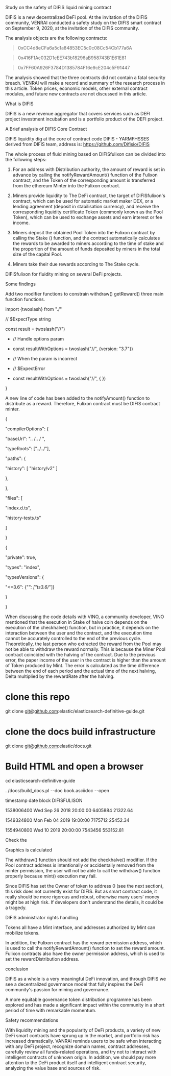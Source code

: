 Study on the safety of DIFIS liquid mining contract



DIFIS is a new decentralized DeFi pool. At the invitation of the DIFIS community, VENRAI conducted a safety study on the DIFIS smart contract on September 9, 2020, at the invitation of the DIFIS community.

The analysis objects are the following contracts:

> 0xCC4d8eCFa6a5c1a84853EC5c0c08Cc54Cb177a6A

> 0x416F1Ac032D1eEE743b18296aB958743B1E61E81

> 0x7FF60A926F3784D1385784F16e9cE204c5F91447



The analysis showed that the three contracts did not contain a fatal security breach. VENRAI will make a record and summary of the research process in this article. Token prices, economic models, other external contract modules, and future new contracts are not discussed in this article.



What is DIFIS

DIFIS is a new revenue aggregator that covers services such as DEFI project investment incubation and is a portfolio product of the DEFI project.



A Brief analysis of DIFIS Core Contract

DIFIS liquidity dig at the core of contract code DIFIS - YARMFHSSES derived from DIFIS team, address is: https://github.com/Difisio/DIFIS

The whole process of fluid mining based on DIFISfulixon can be divided into the following steps:

1. For an address with Distribution authority, the amount of reward is set in advance by calling the notifyRewardAmount() function of the Fulixon contract, and the Token of the corresponding amount is transferred from the ethereum Minter into the Fulixon contract.

2. Miners provide liquidity to The DeFi contract, the target of DIFISfulixon's contract, which can be used for automatic market maker DEX, or a lending agreement (deposit in stabilisation currency), and receive the corresponding liquidity certificate Token (commonly known as the Pool Token), which can be used to exchange assets and earn interest or fee income.

3. Miners deposit the obtained Pool Token into the Fulixon contract by calling the Stake () function, and the contract automatically calculates the rewards to be awarded to miners according to the time of stake and the proportion of the amount of funds deposited by miners in the total size of the capital Pool.

4. Miners take their due rewards according to The Stake cycle.

DIFISfulixon for fluidity mining on several DeFi projects.



Some findings



Add two modifier functions to constrain withdraw() getReward() three main function functions.

import {twoslash} from "./"



// $ExpectType string

const result = twoslash("//")



+ // Handle options param

+ const resultWithOptions = twoslash("//", {version: "3.7"})

+ // When the param is incorrect

+ // $ExpectError

+ const resultWithOptions = twoslash("//", { })



}

A new line of code has been added to the notifyAmount() function to distribute as a reward. Therefore, Fulixon contract must be DIFIS contract minter.





{

"compilerOptions": {

"baseUrl": ".. /.. / ",

"typeRoots": ["../../"],

"paths": {

"history": [ "history/v2" ]

},

},

"files": [

"index.d.ts",

"history-tests.ts"

]

}

{

"private": true,

"types": "index",

"typesVersions": {

"<=3.6": {"*": ["ts3.6/*"]}

}

}





When discussing the code details with VINO, a community developer, VINO mentioned that the execution in Stake of halve coin depends on the execution of the checkhalve() function, but in practice, it depends on the interaction between the user and the contract, and the execution time cannot be accurately controlled to the end of the previous cycle. Theoretically, the last person who extracted the reward from the Pool may not be able to withdraw the reward normally. This is because the Miner Pool contract coincided with the halving of the contract. Due to the previous error, the paper income of the user in the contract is higher than the amount of Token produced by Mint. The error is calculated as the time difference between the end of each period and the actual time of the next halving, Delta multiplied by the rewardRate after the halving.

# clone this repo

git clone git@github.com:elastic/elasticsearch-definitive-guide.git

# clone the docs build infrastructure

git clone git@github.com:elastic/docs.git

# Build HTML and open a browser

cd elasticsearch-definitive-guide

. /docs/build_docs.pl --doc book.asciidoc --open

timestamp date block DIFISFULISON

1538006400 Wed Sep 26 2018 20:00:00 6405884 21322.64

1549324800 Mon Feb 04 2019 19:00:00 7175712 25452.34

1554940800 Wed 10 2019 20:00:00 7543456 553152.81

Check the



Graphics is calculated

The withdraw() function should not add the checkhalve() modifier. If the Pool contract address is intentionally or accidentally removed from the minter permission, the user will not be able to call the withdraw() function properly because mint() execution may fail.

Since DIFIS has set the Owner of token to address 0 (see the next section), this risk does not currently exist for DIFIS. But as smart contract code, it really should be more rigorous and robust, otherwise many users' money might be at high risk. If developers don't understand the details, it could be a tragedy.



DIFIS administrator rights handling

Tokens all have a Mint interface, and addresses authorized by Mint can mobilize tokens.

In addition, the Fulixon contract has the reward permission address, which is used to call the notifyRewardAmount() function to set the reward amount. Fulixon contracts also have the owner permission address, which is used to set the rewardDistribution address.





conclusion

DIFIS as a whole is a very meaningful DeFi innovation, and through DIFIS we see a decentralized governance model that fully inspires the DeFi community's passion for mining and governance.

A more equitable governance token distribution programme has been explored and has made a significant impact within the community in a short period of time with remarkable momentum.



Safety recommendations

With liquidity mining and the popularity of DeFi products, a variety of new DeFi smart contracts have sprung up in the market, and portfolio risk has increased dramatically. VANRAI reminds users to be safe when interacting with any DeFi project, recognize domain names, contract addresses, carefully review all funds-related operations, and try not to interact with intelligent contracts of unknown origin. In addition, we should pay more attention to the DeFi product itself and intelligent contract security, analyzing the value base and sources of risk.
